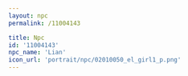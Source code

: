 ```yaml
---
layout: npc
permalink: /11004143

title: Npc
id: '11004143'
npc_name: 'Lian'
icon_url: 'portrait/npc/02010050_el_girl1_p.png'
---
```

